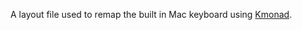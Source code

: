 A layout file used to remap the built in Mac keyboard using [Kmonad](https://github.com/kmonad/kmonad).
